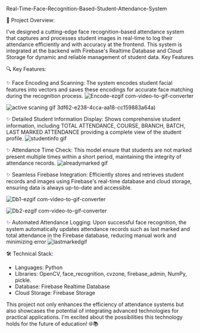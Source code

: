 Real-Time-Face-Recognition-Based-Student-Attendance-System

🚀 Project Overview:

I've designed a cutting-edge face recognition-based attendance system that captures and processes student images in real-time to log their attendance efficiently and with accuracy at the frontend. This system is integrated at the backend with Firebase's Realtime Database and Cloud Storage for dynamic and reliable management of student data.
Key Features


🔍 Key Features:

✨ Face Encoding and Scanning: The system encodes student facial features into vectors and saves these encodings for accurate face matching during the recognition process.
![Encode-ezgif com-video-to-gif-converter](https://github.com/user-attachments/assets/f22f976f-4a3e-4ec0-b0bb-6e7c4dd1cb30)




![active scaning gif](https://github.com/user-attachments/assets/09bbc478-9320-4c7d-8759-9050f2621aaf)
3df62-e238-4cca-aa18-cc159883a64a)


✨ Detailed Student Information Display: Shows comprehensive student information, including TOTAL ATTENDANCE, COURSE, BRANCH, BATCH, LAST MARKED ATTENDANCE providing a complete view of the student profile.
![studentinfo gif](https://github.com/user-attachments/assets/c89be00d-f3eb-43bb-a0b1-ad4c8f4c63e2)


✨ Attendance Time Check: This model ensure that students are not marked present multiple times within a short period, maintaining the integrity of attendance records.
![alreadymarked gif](https://github.com/user-attachments/assets/70f6bab7-d33f-49e6-9481-6f5cca942760)


✨ Seamless Firebase Integration: Efficiently stores and retrieves student records and images using Firebase's real-time database and cloud storage, ensuring data is always up-to-date and accessible.

![Db1-ezgif com-video-to-gif-converter](https://github.com/user-attachments/assets/34c65bd8-0708-4e8b-ab60-096807c222f9)


![Db2-ezgif com-video-to-gif-converter](https://github.com/user-attachments/assets/900b002e-d1e1-4214-a697-fcada62399b4)




✨ Automated Attendance Logging: Upon successful face recognition, the system automatically updates attendance records such as last marked and total attendance in the Firebase database, reducing manual work and minimizing error
![lastmarkedgif](https://github.com/user-attachments/assets/6c0440c3-7558-44ad-9076-2d8d09cf31a5)




🛠️ Technical Stack:
- Languages: Python
- Libraries: OpenCV, face_recognition, cvzone, firebase_admin, NumPy, pickle. 
- Database: Firebase Realtime Database
- Cloud Storage: Firebase Storage

This project not only enhances the efficiency of attendance systems but also showcases the potential of integrating advanced technologies for practical applications. I'm excited about the possibilities this technology holds for the future of education! 🌐📚

